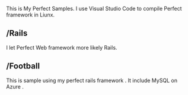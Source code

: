 This is My Perfect Samples. I use Visual Studio Code to compile Perfect framework in Liunx.

## /Rails

I let Perfect Web framework more likely Rails.

## /Football

This is sample using my perfect rails framework . It include MySQL on Azure . 